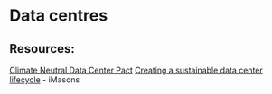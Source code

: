# Data centres

## Resources:
[Climate Neutral Data Center Pact](https://www.climateneutraldatacentre.net/)
[Creating a sustainable data center lifecycle](https://imasons.org/wp-content/uploads/2023/04/iMasons_Sustainability_Framework_042023-.pdf) - iMasons
